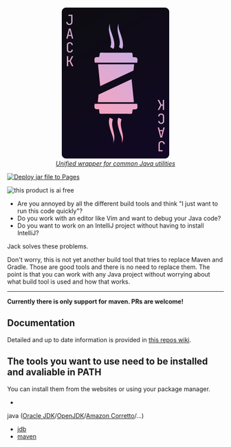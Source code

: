 <a href="https://github.com/Frank-Mayer/jack/wiki/Installation" title="Jack">
<p align="center">
  <img
    width="250px"
    height="350px"
    alt="Jack"
    src="https://raw.githubusercontent.com/Frank-Mayer/jack/main/Jack.svg">
  <br/>
  <i>Unified wrapper for common Java utilities</i>
</p>
</a>

[![Deploy jar file to Pages](https://github.com/Frank-Mayer/jack/actions/workflows/deploy.yml/badge.svg)](https://github.com/Frank-Mayer/jack/actions/workflows/deploy.yml)

![this product is ai free](https://this-product-is-ai-free.github.io/badge.svg)

- Are you annoyed by all the different build tools and think "I just want to run this code quickly"?
- Do you work with an editor like Vim and want to debug your Java code?
- Do you want to work on an IntelliJ project without having to install IntelliJ?

Jack solves these problems.

Don't worry, this is not yet another build tool that tries to replace Maven and Gradle. Those are
good tools and there is no need to replace them. The point is that you can work with any Java
project without worrying about what build tool is used and how that works.

---

**Currently there is only support for maven. PRs are welcome!**

## Documentation

Detailed and up to date information is provided
in [this repos wiki](https://github.com/Frank-Mayer/jack/wiki).

## The tools you want to use need to be installed and avaliable in PATH

You can install them from the websites or using your package manager.

-
java ([Oracle JDK](https://www.oracle.com/de/java/technologies/downloads/)/[OpenJDK](https://openjdk.org/)/[Amazon Corretto](https://aws.amazon.com/de/corretto/?filtered-posts.sort-by=item.additionalFields.createdDate&filtered-posts.sort-order=desc)/…)
- [jdb](https://docs.oracle.com/en/java/javase/11/tools/jdb.html)
- [maven](https://maven.apache.org/)
